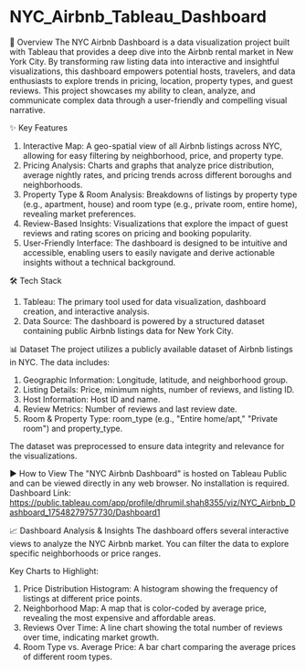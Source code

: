 # NYC_Airbnb_Tableau_Dashboard

🗽 Overview
The NYC Airbnb Dashboard is a data visualization project built with Tableau that provides a deep dive into the Airbnb rental market in New York City. By transforming raw listing data into interactive and insightful visualizations, this dashboard empowers potential hosts, travelers, and data enthusiasts to explore trends in pricing, location, property types, and guest reviews. This project showcases my ability to clean, analyze, and communicate complex data through a user-friendly and compelling visual narrative.

✨ Key Features
1) Interactive Map: A geo-spatial view of all Airbnb listings across NYC, allowing for easy filtering by neighborhood, price, and property type.
2) Pricing Analysis: Charts and graphs that analyze price distribution, average nightly rates, and pricing trends across different boroughs and neighborhoods.
3) Property Type & Room Analysis: Breakdowns of listings by property type (e.g., apartment, house) and room type (e.g., private room, entire home), revealing market preferences.
4) Review-Based Insights: Visualizations that explore the impact of guest reviews and rating scores on pricing and booking popularity.
5) User-Friendly Interface: The dashboard is designed to be intuitive and accessible, enabling users to easily navigate and derive actionable insights without a technical background.

🛠️ Tech Stack
1) Tableau: The primary tool used for data visualization, dashboard creation, and interactive analysis.
2) Data Source: The dashboard is powered by a structured dataset containing public Airbnb listings data for New York City.

📊 Dataset
The project utilizes a publicly available dataset of Airbnb listings in NYC. The data includes:

1) Geographic Information: Longitude, latitude, and neighborhood group.
2) Listing Details: Price, minimum nights, number of reviews, and listing ID.
3) Host Information: Host ID and name.
4) Review Metrics: Number of reviews and last review date.
5) Room & Property Type: room_type (e.g., "Entire home/apt," "Private room") and property_type.

The dataset was preprocessed to ensure data integrity and relevance for the visualizations.

▶️ How to View
The "NYC Airbnb Dashboard" is hosted on Tableau Public and can be viewed directly in any web browser. No installation is required.
Dashboard Link: https://public.tableau.com/app/profile/dhrumil.shah8355/viz/NYC_Airbnb_Dashboard_17548279757730/Dashboard1

📈 Dashboard Analysis & Insights
The dashboard offers several interactive views to analyze the NYC Airbnb market. You can filter the data to explore specific neighborhoods or price ranges.

Key Charts to Highlight:
1) Price Distribution Histogram: A histogram showing the frequency of listings at different price points.
2) Neighborhood Map: A map that is color-coded by average price, revealing the most expensive and affordable areas.
3) Reviews Over Time: A line chart showing the total number of reviews over time, indicating market growth.
4) Room Type vs. Average Price: A bar chart comparing the average prices of different room types.
